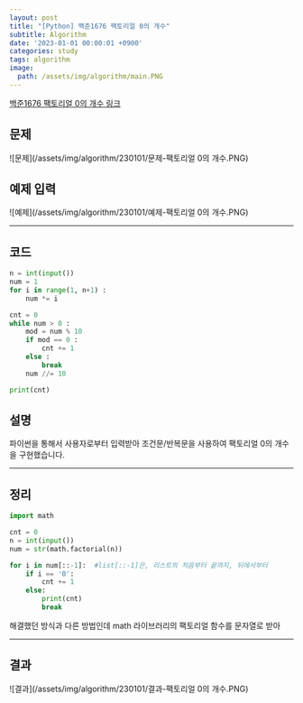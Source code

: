 ```yaml
---
layout: post
title: "[Python] 백준1676 팩토리얼 0의 개수"
subtitle: Algorithm
date: '2023-01-01 00:00:01 +0900'
categories: study
tags: algorithm
image:
  path: /assets/img/algorithm/main.PNG
---
```


[백준1676 팩토리얼 0의 개수 링크](https://www.acmicpc.net/problem/1676)

<!--more-->

## 문제
![문제](/assets/img/algorithm/230101/문제-팩토리얼 0의 개수.PNG)

## 예제 입력
![예제](/assets/img/algorithm/230101/예제-팩토리얼 0의 개수.PNG)

---

## 코드
```Python
n = int(input())
num = 1
for i in range(1, n+1) :
    num *= i

cnt = 0
while num > 0 :
    mod = num % 10
    if mod == 0 :
        cnt += 1
    else :
        break
    num //= 10

print(cnt)
```
## 설명
파이썬을 통해서 사용자로부터 입력받아 조건문/반복문을 사용하여 팩토리얼 0의 개수을 구현했습니다. <br>

---

## 정리
```Python
import math

cnt = 0
n = int(input())
num = str(math.factorial(n))

for i in num[::-1]:  #list[::-1]은, 리스트의 처음부터 끝까지, 뒤에서부터
    if i == '0':
        cnt += 1
    else:
        print(cnt)
        break
```
해결했던 방식과 다른 방법인데 math 라이브러리의 팩토리얼 함수를 문자열로 받아 <br>

---

## 결과
![결과](/assets/img/algorithm/230101/결과-팩토리얼 0의 개수.PNG)